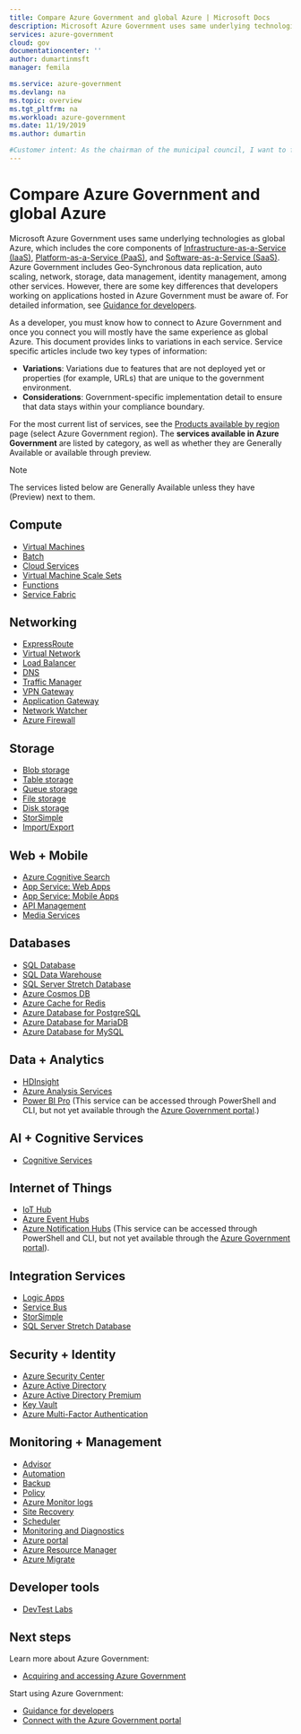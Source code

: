 ```yaml
---
title: Compare Azure Government and global Azure | Microsoft Docs
description: Microsoft Azure Government uses same underlying technologies as global Azure, which includes the core components of Infrastructure-as-a-Service (IaaS), Platform-as-a-Service (PaaS), and Software-as-a-Service (SaaS). This article compares Azure Government and global Azure.
services: azure-government
cloud: gov
documentationcenter: ''
author: dumartinmsft
manager: femila

ms.service: azure-government
ms.devlang: na
ms.topic: overview
ms.tgt_pltfrm: na
ms.workload: azure-government
ms.date: 11/19/2019
ms.author: dumartin

#Customer intent: As the chairman of the municipal council, I want to find out if Azure Government will meet our security and compliance requirements.
---
```


# Compare Azure Government and global Azure

Microsoft Azure Government uses same underlying technologies as global Azure, which includes the core components of [Infrastructure-as-a-Service (IaaS)](https://azure.microsoft.com/overview/what-is-iaas/), [Platform-as-a-Service (PaaS)](https://azure.microsoft.com/overview/what-is-paas/), and [Software-as-a-Service (SaaS)](https://azure.microsoft.com/overview/what-is-saas/). Azure Government includes Geo-Synchronous data replication, auto scaling, network, storage, data management, identity management, among other services. However, there are some key differences that developers working on applications hosted in Azure Government must be aware of. For detailed information, see [Guidance for developers](documentation-government-developer-guide.md).

As a developer, you must know how to connect to Azure Government and once you connect you will mostly have the same experience as global Azure. This document provides links to variations in each service. Service specific articles include two key types of information:

* **Variations**: Variations due to features that are not deployed yet or properties (for example, URLs) that are unique to the government environment.  
* **Considerations**: Government-specific implementation detail to ensure that data stays within your compliance boundary.

For the most current list of services, see the [Products available by region](https://azure.microsoft.com/regions/services/) page (select Azure Government region). The **services available in Azure Government** are listed by category, as well as whether they are Generally Available or available through preview.

> [!NOTE]
> The services listed below are Generally Available unless they have (Preview) next to them.

## Compute

* [Virtual Machines](documentation-government-compute.md#virtual-machines)
* [Batch](documentation-government-compute.md#batch)
* [Cloud Services](documentation-government-compute.md#cloud-services)
* [Virtual Machine Scale Sets](documentation-government-compute.md#virtual-machine-scale-sets)
* [Functions](documentation-government-compute.md#azure-functions)
* [Service Fabric](documentation-government-compute.md#service-fabric)

## Networking

* [ExpressRoute](documentation-government-networking.md#expressroute-private-connectivity)
* [Virtual Network](documentation-government-networking.md#support-for-virtual-network)
* [Load Balancer](documentation-government-networking.md#support-for-load-balancer)
* [DNS](documentation-government-networking.md#support-for-dns)
* [Traffic Manager](documentation-government-networking.md#support-for-traffic-manager)
* [VPN Gateway](documentation-government-networking.md#support-for-vpn-gateway)
* [Application Gateway](documentation-government-networking.md#support-for-application-gateway)
* [Network Watcher](documentation-government-networking.md#support-for-network-watcher)
* [Azure Firewall](documentation-government-networking.md#support-for-azure-firewall)

## Storage

* [Blob storage](documentation-government-services-storage.md#azure-storage)
* [Table storage](documentation-government-services-storage.md#azure-storage)
* [Queue storage](documentation-government-services-storage.md#azure-storage)
* [File storage](documentation-government-services-storage.md#azure-storage)
* [Disk storage](documentation-government-services-storage.md#azure-storage)
* [StorSimple](documentation-government-services-storage.md)
* [Import/Export](documentation-government-services-storage.md#azure-importexport)

## Web + Mobile

* [Azure Cognitive Search](documentation-government-services-webandmobile.md#azure-cognitive-search)
* [App Service: Web Apps](documentation-government-services-webandmobile.md#app-services)
* [App Service: Mobile Apps](documentation-government-services-webandmobile.md#app-services)
* [API Management](documentation-government-services-webandmobile.md#api-management)
* [Media Services](documentation-government-services-media.md)

## Databases

* [SQL Database](documentation-government-services-database.md#sql-database)
* [SQL Data Warehouse](documentation-government-services-database.md#sql-data-warehouse)
* [SQL Server Stretch Database](documentation-government-services-database.md#sql-server-stretch-database)
* [Azure Cosmos DB](documentation-government-services-database.md#azure-cosmos-db)
* [Azure Cache for Redis](documentation-government-services-database.md#azure-cache-for-redis)
* [Azure Database for PostgreSQL](documentation-government-services-database.md#azure-database-for-postgresql)
* [Azure Database for MariaDB](documentation-government-services-database.md#azure-database-for-mariadb)
* [Azure Database for MySQL](documentation-government-services-database.md#azure-database-for-mysql)

## Data + Analytics

* [HDInsight](documentation-government-services-dataandanalytics.md#hdinsight)
* [Azure Analysis Services](documentation-government-services-dataandanalytics.md#azure-analysis-services)
* [Power BI Pro](documentation-government-services-dataandanalytics.md#power-bi) (This service can be accessed through PowerShell and CLI, but not yet available through the [Azure Government portal](https://portal.azure.us).)

## AI + Cognitive Services

* [Cognitive Services](documentation-government-services-aiandcognitiveservices.md)

## Internet of Things

* [IoT Hub](documentation-government-services-iot-hub.md#azure-iot-hub)
* [Azure Event Hubs](documentation-government-services-iot-hub.md#azure-event-hubs)
* [Azure Notification Hubs](documentation-government-services-iot-hub.md#azure-notification-hubs) (This service can be accessed through PowerShell and CLI, but not yet available through the [Azure Government portal](https://portal.azure.us)).

## Integration Services

* [Logic Apps](documentation-government-services-integration.md#logic-apps-and-connector-variations)
* [Service Bus](documentation-government-networking.md#support-for-service-bus)
* [StorSimple](documentation-government-services-storage.md)
* [SQL Server Stretch Database](documentation-government-services-database.md#sql-server-stretch-database)

## Security + Identity

* [Azure Security Center](documentation-government-services-securityandidentity.md#azure-security-center)
* [Azure Active Directory](documentation-government-services-securityandidentity.md#azure-active-directory)
* [Azure Active Directory Premium](documentation-government-services-securityandidentity.md#azure-active-directory-premium-p1-and-p2)
* [Key Vault](documentation-government-services-securityandidentity.md#key-vault)
* [Azure Multi-Factor Authentication](documentation-government-services-securityandidentity.md#azure-multi-factor-authentication)

## Monitoring + Management

* [Advisor](documentation-government-services-monitoringandmanagement.md#advisor)
* [Automation](documentation-government-services-monitoringandmanagement.md#automation)
* [Backup](documentation-government-services-backup.md)
* [Policy](documentation-government-services-monitoringandmanagement.md#policy)
* [Azure Monitor logs](documentation-government-services-monitoringandmanagement.md#azure-monitor-logs)
* [Site Recovery](documentation-government-services-monitoringandmanagement.md#site-recovery)
* [Scheduler](documentation-government-services-monitoringandmanagement.md#scheduler)
* [Monitoring and Diagnostics](documentation-government-services-monitoringandmanagement.md#monitor)
* [Azure portal](documentation-government-services-monitoringandmanagement.md#azure-portal)
* [Azure Resource Manager](documentation-government-services-monitoringandmanagement.md#azure-resource-manager)
* [Azure Migrate](documentation-government-services-monitoringandmanagement.md#azure-migrate)

## Developer tools

* [DevTest Labs](documentation-government-services-devtools.md#devtest-labs)

## Next steps

Learn more about Azure Government:

* [Acquiring and accessing Azure Government](https://azure.microsoft.com/offers/azure-government/)

Start using Azure Government:

* [Guidance for developers](documentation-government-developer-guide.md)
* [Connect with the Azure Government portal](documentation-government-get-started-connect-with-portal.md)
